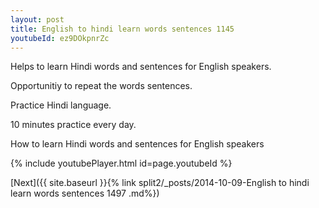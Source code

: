 ```yaml
---
layout: post
title: English to hindi learn words sentences 1145 
youtubeId: ez9DOkpnrZc
---
```

 
 
Helps to learn Hindi words and sentences for English speakers.

Opportunitiy to repeat the words sentences. 

Practice Hindi language. 
 
10 minutes practice every day. 
 
How to learn Hindi words and sentences for English speakers 
 
{% include youtubePlayer.html id=page.youtubeId %}
 
 
[Next]({{ site.baseurl }}{% link  split2/_posts/2014-10-09-English to hindi learn words sentences 1497 .md%})
 
